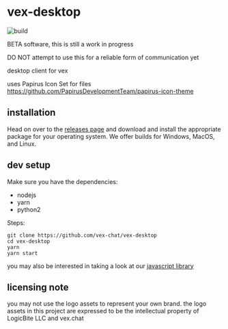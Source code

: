 # vex-desktop

![build](https://github.com/vex-chat/vex-desktop/workflows/build/badge.svg)

BETA software, this is still a work in progress

DO NOT attempt to use this for a reliable form of communication yet

desktop client for vex

uses Papirus Icon Set for files
https://github.com/PapirusDevelopmentTeam/papirus-icon-theme

## installation

Head on over to the [releases page](https://github.com/vex-chat/vex-desktop/releases) and download and install the appropriate package for your operating system. We offer builds for Windows, MacOS, and Linux.

## dev setup

Make sure you have the dependencies:

-   nodejs
-   yarn
-   python2

Steps:

```
git clone https://github.com/vex-chat/vex-desktop
cd vex-desktop
yarn
yarn start
```

you may also be interested in taking a look at our [javascript library](https://github.com/vex-chat/libvex-js)

## licensing note
you may not use the logo assets to represent your own brand. the logo assets in this project are expressed to be the intellectual property of LogicBite LLC and vex.chat

